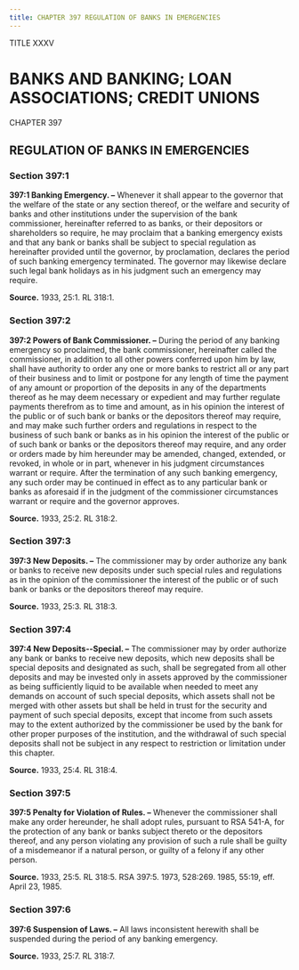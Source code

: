 ```yaml
---
title: CHAPTER 397 REGULATION OF BANKS IN EMERGENCIES
---
```


TITLE XXXV
                                             
BANKS AND BANKING; LOAN ASSOCIATIONS; CREDIT UNIONS
===================================================

CHAPTER 397
                                             
REGULATION OF BANKS IN EMERGENCIES
----------------------------------

### Section 397:1

 **397:1 Banking Emergency. –** Whenever it shall appear to the
governor that the welfare of the state or any section thereof, or the
welfare and security of banks and other institutions under the
supervision of the bank commissioner, hereinafter referred to as banks,
or their depositors or shareholders so require, he may proclaim that a
banking emergency exists and that any bank or banks shall be subject to
special regulation as hereinafter provided until the governor, by
proclamation, declares the period of such banking emergency terminated.
The governor may likewise declare such legal bank holidays as in his
judgment such an emergency may require.

**Source.** 1933, 25:1. RL 318:1.

### Section 397:2

 **397:2 Powers of Bank Commissioner. –** During the period of any
banking emergency so proclaimed, the bank commissioner, hereinafter
called the commissioner, in addition to all other powers conferred upon
him by law, shall have authority to order any one or more banks to
restrict all or any part of their business and to limit or postpone for
any length of time the payment of any amount or proportion of the
deposits in any of the departments thereof as he may deem necessary or
expedient and may further regulate payments therefrom as to time and
amount, as in his opinion the interest of the public or of such bank or
banks or the depositors thereof may require, and may make such further
orders and regulations in respect to the business of such bank or banks
as in his opinion the interest of the public or of such bank or banks or
the depositors thereof may require, and any order or orders made by him
hereunder may be amended, changed, extended, or revoked, in whole or in
part, whenever in his judgment circumstances warrant or require. After
the termination of any such banking emergency, any such order may be
continued in effect as to any particular bank or banks as aforesaid if
in the judgment of the commissioner circumstances warrant or require and
the governor approves.

**Source.** 1933, 25:2. RL 318:2.

### Section 397:3

 **397:3 New Deposits. –** The commissioner may by order authorize
any bank or banks to receive new deposits under such special rules and
regulations as in the opinion of the commissioner the interest of the
public or of such bank or banks or the depositors thereof may require.

**Source.** 1933, 25:3. RL 318:3.

### Section 397:4

 **397:4 New Deposits--Special. –** The commissioner may by order
authorize any bank or banks to receive new deposits, which new deposits
shall be special deposits and designated as such, shall be segregated
from all other deposits and may be invested only in assets approved by
the commissioner as being sufficiently liquid to be available when
needed to meet any demands on account of such special deposits, which
assets shall not be merged with other assets but shall be held in trust
for the security and payment of such special deposits, except that
income from such assets may to the extent authorized by the commissioner
be used by the bank for other proper purposes of the institution, and
the withdrawal of such special deposits shall not be subject in any
respect to restriction or limitation under this chapter.

**Source.** 1933, 25:4. RL 318:4.

### Section 397:5

 **397:5 Penalty for Violation of Rules. –** Whenever the
commissioner shall make any order hereunder, he shall adopt rules,
pursuant to RSA 541-A, for the protection of any bank or banks subject
thereto or the depositors thereof, and any person violating any
provision of such a rule shall be guilty of a misdemeanor if a natural
person, or guilty of a felony if any other person.

**Source.** 1933, 25:5. RL 318:5. RSA 397:5. 1973, 528:269. 1985, 55:19,
eff. April 23, 1985.

### Section 397:6

 **397:6 Suspension of Laws. –** All laws inconsistent herewith shall
be suspended during the period of any banking emergency.

**Source.** 1933, 25:7. RL 318:7.
